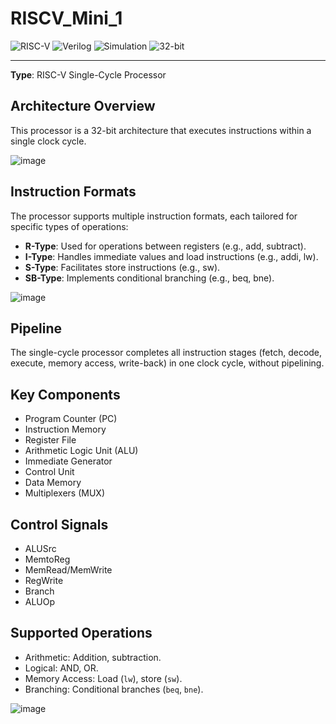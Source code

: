 # RISCV_Mini_1

![RISC-V](https://img.shields.io/badge/RISC--V-Single--Cycle-blue)
![Verilog](https://img.shields.io/badge/Verilog-Hardware%20Design-orange)
![Simulation](https://img.shields.io/badge/Simulation-ModelSim%20%7C%20Vivado-red)
![32-bit](https://img.shields.io/badge/32--bit-Processor-brightgreen)

---

**Type**: RISC-V Single-Cycle Processor  

## Architecture Overview  
This processor is a 32-bit architecture that executes instructions within a single clock cycle.

![image](https://github.com/user-attachments/assets/8ce0c83b-e7eb-4f6c-86ae-5b1de4041ee1)

## Instruction Formats  
The processor supports multiple instruction formats, each tailored for specific types of operations:  
- **R-Type**: Used for operations between registers (e.g., add, subtract).  
- **I-Type**: Handles immediate values and load instructions (e.g., addi, lw).  
- **S-Type**: Facilitates store instructions (e.g., sw).  
- **SB-Type**: Implements conditional branching (e.g., beq, bne).  

![image](https://github.com/user-attachments/assets/6248a7b7-1287-4dd2-b88b-32c3fea6bfaa)

## Pipeline  
The single-cycle processor completes all instruction stages (fetch, decode, execute, memory access, write-back) in one clock cycle, without pipelining.  

## Key Components  
- Program Counter (PC)  
- Instruction Memory  
- Register File  
- Arithmetic Logic Unit (ALU)  
- Immediate Generator  
- Control Unit  
- Data Memory  
- Multiplexers (MUX)

## Control Signals  
- ALUSrc  
- MemtoReg  
- MemRead/MemWrite  
- RegWrite  
- Branch  
- ALUOp  

## Supported Operations  
- Arithmetic: Addition, subtraction.  
- Logical: AND, OR.  
- Memory Access: Load (`lw`), store (`sw`).  
- Branching: Conditional branches (`beq`, `bne`).

![image](https://github.com/user-attachments/assets/512e2de5-3524-4eb4-bf4f-688780619e1a)


